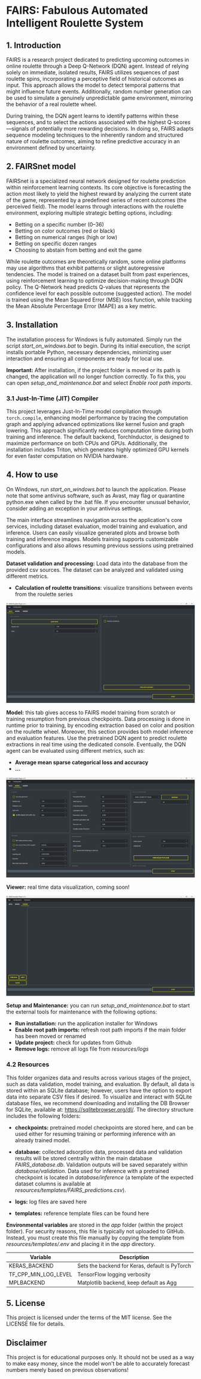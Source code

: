 # FAIRS: Fabulous Automated Intelligent Roulette System

## 1. Introduction
FAIRS is a research project dedicated to predicting upcoming outcomes in online roulette through a Deep Q-Network (DQN) agent. Instead of relying solely on immediate, isolated results, FAIRS utilizes sequences of past roulette spins, incorporating a perceptive field of historical outcomes as input. This approach allows the model to detect temporal patterns that might influence future events. Additionally, random number generation can be used to simulate a genuinely unpredictable game environment, mirroring the behavior of a real roulette wheel.

During training, the DQN agent learns to identify patterns within these sequences, and to select the actions associated with the highest Q-scores—signals of potentially more rewarding decisions. In doing so, FAIRS adapts sequence modeling techniques to the inherently random and structured nature of roulette outcomes, aiming to refine predictive accuracy in an environment defined by uncertainty.

## 2. FAIRSnet model
FAIRSnet is a specialized neural network designed for roulette prediction within reinforcement learning contexts. Its core objective is forecasting the action most likely to yield the highest reward by analyzing the current state of the game, represented by a predefined series of recent outcomes (the perceived field). The model learns through interactions with the roulette environment, exploring multiple strategic betting options, including:

- Betting on a specific number (0–36)
- Betting on color outcomes (red or black)
- Betting on numerical ranges (high or low)
- Betting on specific dozen ranges
- Choosing to abstain from betting and exit the game

 While roulette outcomes are theoretically random, some online platforms may use algorithms that exhibit patterns or slight autoregressive tendencies. The model is trained on a dataset built from past experiences, using reinforcement learning to optimize decision-making through DQN policy. The Q-Network head predicts Q-values that represents the confidence level for each possible outcome (suggested action). The model is trained using the Mean Squared Error (MSE) loss function, while tracking the Mean Absolute Percentage Error (MAPE) as a key metric. 

## 3. Installation
The installation process for Windows is fully automated. Simply run the script *start_on_windows.bat* to begin. During its initial execution, the script installs portable Python, necessary dependencies, minimizing user interaction and ensuring all components are ready for local use. 

**Important:** After installation, if the project folder is moved or its path is changed, the application will no longer function correctly. To fix this, you can open *setup_and_maintenance.bat* and select *Enable root path imports*.

### 3.1 Just-In-Time (JIT) Compiler
This project leverages Just-In-Time model compilation through `torch.compile`, enhancing model performance by tracing the computation graph and applying advanced optimizations like kernel fusion and graph lowering. This approach significantly reduces computation time during both training and inference. The default backend, TorchInductor, is designed to maximize performance on both CPUs and GPUs. Additionally, the installation includes Triton, which generates highly optimized GPU kernels for even faster computation on NVIDIA hardware. 

## 4. How to use
On Windows, run *start_on_windows.bat* to launch the application. Please note that some antivirus software, such as Avast, may flag or quarantine python.exe when called by the .bat file. If you encounter unusual behavior, consider adding an exception in your antivirus settings.

The main interface streamlines navigation across the application's core services, including dataset evaluation, model training and evaluation, and inference. Users can easily visualize generated plots and browse both training and inference images. Models training supports customizable configurations and also allows resuming previous sessions using pretrained models.

**Dataset validation and processing:** Load data into the database from the provided csv sources. The dataset can be analyzed and validated using different metrics. 

- **Calculation of roulette transitions**: visualize transitions between events from the roulette series

![data_tab](FAIRS/app/assets/figures/data_tab.png)

**Model:** this tab gives access to FAIRS model training from scratch or training resumption from previous checkpoints. Data processing is done in runtime prior to training, by encoding extraction based on color and position on the roulette wheel. Moreover, this section provides both model inference and evaluation features. Use the pretrained DQN agent to predict roulette extractions in real time using the dedicated console. Eventually, the DQN agent can be evaluated using different metrics, such as:

- **Average mean sparse categorical loss and accuracy** 
- **...** 

![model_tab](FAIRS/app/assets/figures/model_tab.gif)

**Viewer:** real time data visualization, coming soon! 

![viewer_tab](FAIRS/app/assets/figures/viewer_tab.png)


**Setup and Maintenance:** you can run *setup_and_maintenance.bat* to start the external tools for maintenance with the following options:

- **Run installation:** run the application installer for Windows
- **Enable root path imports:** refresh root path imports if the main folder has been moved or renamed
- **Update project:** check for updates from Github
- **Remove logs:** remove all logs file from *resources/logs*

### 4.2 Resources
This folder organizes data and results across various stages of the project, such as data validation, model training, and evaluation. By default, all data is stored within an SQLite database; however, users have the option to export data into separate CSV files if desired. To visualize and interact with SQLite database files, we recommend downloading and installing the DB Browser for SQLite, available at: https://sqlitebrowser.org/dl/. The directory structure includes the following folders:

- **checkpoints:**  pretrained model checkpoints are stored here, and can be used either for resuming training or performing inference with an already trained model.

- **database:** collected adsorption data, processed data and validation results will be stored centrally within the main database *FAIRS_database.db*. Validation outputs will be saved separately within *database/validation*. Data used for inference with a pretrained checkpoint is located in *database/inference* (a template of the expected dataset columns is available at *resources/templates/FAIRS_predictions.csv*). 

- **logs:** log files are saved here

- **templates:** reference template files can be found here


**Environmental variables** are stored in the *app* folder (within the project folder). For security reasons, this file is typically not uploaded to GitHub. Instead, you must create this file manually by copying the template from *resources/templates/.env* and placing it in the *app* directory.

| Variable              | Description                                      |
|-----------------------|--------------------------------------------------|
| KERAS_BACKEND         | Sets the backend for Keras, default is PyTorch   |
| TF_CPP_MIN_LOG_LEVEL  | TensorFlow logging verbosity                     |
| MPLBACKEND            | Matplotlib backend, keep default as Agg          |

## 5. License
This project is licensed under the terms of the MIT license. See the LICENSE file for details.

## Disclaimer
This project is for educational purposes only. It should not be used as a way to make easy money, since the model won't be able to accurately forecast numbers merely based on previous observations!